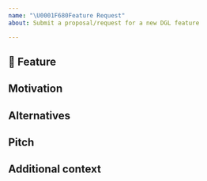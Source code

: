 ```yaml
---
name: "\U0001F680Feature Request"
about: Submit a proposal/request for a new DGL feature

---
```


## 🚀 Feature
<!-- A clear and concise description of the feature proposal -->

## Motivation

<!-- Please outline the motivation for the proposal. Is your feature request related to a problem? e.g., I'm always frustrated when [...]. If this is related to another GitHub issue, please link here too -->

## Alternatives

<!-- A clear and concise description of any alternative solutions or features you've considered, if any. -->

## Pitch

<!-- A clear and concise description of what you want to happen. -->

## Additional context

<!-- Add any other context or screenshots about the feature request here. -->
